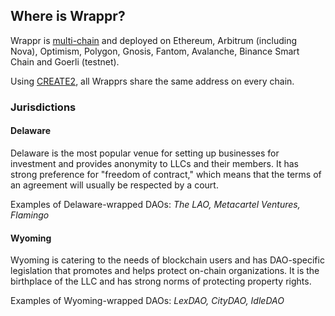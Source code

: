 ## Where is Wrappr?

Wrappr is [multi-chain](https://github.com/kalidao/wrappr-ui/blob/main/src/constants/deployments.ts) and deployed on Ethereum, Arbitrum (including Nova), Optimism, Polygon, Gnosis, Fantom, Avalanche, Binance Smart Chain and Goerli (testnet). 

Using [CREATE2](https://docs.openzeppelin.com/cli/2.8/deploying-with-create2), all Wrapprs share the same address on every chain.

### Jurisdictions

#### Delaware

Delaware is the most popular venue for setting up businesses for investment and provides anonymity to LLCs and their members. It has strong preference for "freedom of contract," which means that the terms of an agreement will usually be respected by a court.

Examples of Delaware-wrapped DAOs: *The LAO, Metacartel Ventures, Flamingo*

#### Wyoming

Wyoming is catering to the needs of blockchain users and has DAO-specific legislation that promotes and helps protect on-chain organizations. It is the birthplace of the LLC and has strong norms of protecting property rights.

Examples of Wyoming-wrapped DAOs: *LexDAO, CityDAO, IdleDAO*